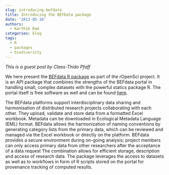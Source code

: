 ```yaml
---
slug: introducing-befdata
title: Introducing the BEFData package
date: '2013-05-10'
authors:
  - Karthik Ram
categories: blog
tags:
  - R
  - packages
  - biodiversity
---
```


*This is a guest post by Class-Thido Pfaff*

We here present the [BEFdata R package](https://github.com/befdata/rbefdata) as part of the rOpenSci project. It is an API package that combines the strengths of the BEFdata portal in handling small, complex datasets with the powerful statics package R. The portal itself is free software as well and can be found [here]( https://github.com/befdata/befdata).

The BEFdata platforms support interdisciplinary data sharing and harmonisation of distributed research projects collaborating with each other. They upload, validate and store data from a formatted Excel workbook. Metadata can be downloaded in Ecological Metadata Language (EML) format. BEFdata allows the harmonization of naming conventions by generating category lists from the primary data, which can be reviewed and managed via the Excel workbook or directly on the platform. BEFdata provides a secure environment during on-going analysis; project members can only access primary data from other researchers after the acceptance of a data request
The combination allows for efficient storage, description and access of research data. The package leverages the access to datasets as well as to workflows in form of R scripts stored on the portal for provenance tracking of computed results.

